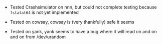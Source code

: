 * Tested Crashsimulator on nnn, but could not complete testing because `fstatat64` is not yet implemented 

* Tested on cowsay, cowsay is (very thankfully) safe it seems

* Tested on yank, yank seems to have a bug where it will read on and on and on from /dev/urandom
